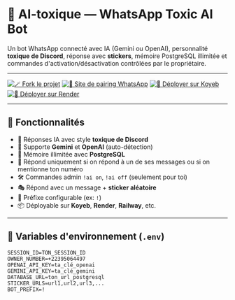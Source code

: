 # 🤖 AI-toxique — WhatsApp Toxic AI Bot

Un bot WhatsApp connecté avec IA (Gemini ou OpenAI), personnalité **toxique de Discord**, réponse avec **stickers**, mémoire PostgreSQL illimitée et commandes d'activation/désactivation contrôlées par le propriétaire.

---

[![🪄 Fork le projet](https://img.shields.io/badge/Fork_sur_GitHub-100000?style=for-the-badge&logo=github&logoColor=white)](https://github.com/hamoudi96/AI-toxique/fork)
[![🔗 Site de pairing WhatsApp](https://img.shields.io/badge/Site_de_Pairing-00bfa6?style=for-the-badge&logo=whatsapp&logoColor=white)](https://natural-lyda-none98-fe8adbc8.koyeb.app/)
[![🚀 Déployer sur Koyeb](https://img.shields.io/badge/D%C3%A9ployer_sur_Koyeb-1d4ed8?style=for-the-badge&logo=koyeb&logoColor=white)](https://app.koyeb.com/)
[![🚀 Déployer sur Render](https://img.shields.io/badge/D%C3%A9ployer_sur_Render-6f42c1?style=for-the-badge&logo=render&logoColor=white)](https://render.com/)

---

## 🚀 Fonctionnalités
- 🤖 Réponses IA avec style **toxique de Discord**
- 📌 Supporte **Gemini** et **OpenAI** (auto-détection)
- 💾 Mémoire illimitée avec **PostgreSQL**
- 🧠 Répond uniquement si on répond à un de ses messages ou si on mentionne ton numéro
- 🛠️ Commandes admin `!ai on`, `!ai off` (seulement pour toi)
- 🎭 Répond avec un message + **sticker aléatoire**
- 🧩 Préfixe configurable (ex: `!`)
- 📦 Déployable sur **Koyeb**, **Render**, **Railway**, etc.

---

## 🧩 Variables d'environnement (`.env`)

```env
SESSION_ID=TON_SESSION_ID
OWNER_NUMBER=+22395064497
OPENAI_API_KEY=ta_clé_openai
GEMINI_API_KEY=ta_clé_gemini
DATABASE_URL=ton_url_postgresql
STICKER_URLS=url1,url2,url3,...
BOT_PREFIX=!
